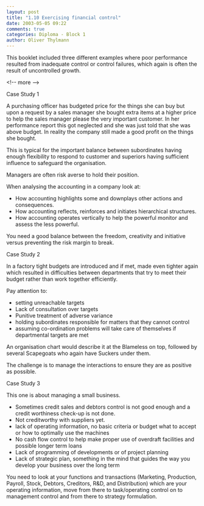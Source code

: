 ```yaml
---
layout: post
title: "1.10 Exercising financial control"
date: 2003-05-05 09:22
comments: true
categories: Diploma - Block 1
author: Oliver Thylmann
---
```



This booklet included three different examples where poor performance resulted from inadequate control or control failures, which again is often the result of uncontrolled growth.


&lt;!-- more --&gt;


Case Study 1

A purchasing officer has budgeted price for the things she can buy but upon a request by a sales manager she bought extra items at a higher price to help the sales manager please the very important customer. In her performance report this got neglected and she was just told that she was above budget. In reality the company still made a good profit on the things she bought.

This is typical for the important balance between subordinates having enough flexibility to respond to customer and superiors having sufficient influence to safeguard the organisation.

Managers are often risk averse to hold their position.

When analysing the accounting in a company look at:
- How accounting highlights some and downplays other actions and consequences.
- How accounting reflects, reinforces and initiates hierarchical structures.
- How accounting operates vertically to help the powerful monitor and assess the less powerful.

You need a good balance between the freedom, creativity and initiative versus preventing the risk margin to break.

Case Study 2

In a factory tight budgets are introduced and if met, made even tighter again which resulted in difficulties between departments that try to meet their budget rather than work together efficiently.

Pay attention to:
- setting unreachable targets
- Lack of consultation over targets
- Punitive treatment of adverse variance
- holding subordinates responsible for matters that they cannot control
- assuming co-ordination problems will take care of themselves if departmental targets are met

An organisation chart would describe it at the Blameless on top, followed by several Scapegoats who again have Suckers under them.

The challenge is to manage the interactions to ensure they are as positive as possible.

Case Study 3

This one is about managing a small business.

- Sometimes credit sales and debtors control is not good enough and a credit worthiness check-up is not done.
- Not creditworthy with suppliers yet.
- lack of operating information, no basic criteria or budget what to accept or how to optimally use the machines
- No cash flow control to help make proper use of overdraft facilities and possible longer term loans
- Lack of programming of developments or of project planning
- Lack of strategic plan, something in the mind that guides the way you develop your business over the long term

You need to look at your functions and transactions (Marketing, Production, Payroll, Stock, Debtors, Creditors, R&amp;D, and Distribution) which are your operating information, move from there to task/operating control on to management control and from there to strategy formulation.


